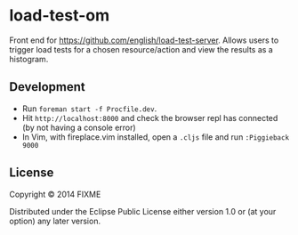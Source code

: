 # load-test-om

Front end for https://github.com/english/load-test-server. Allows users to trigger load
tests for a chosen resource/action and view the results as a histogram.


## Development

- Run `foreman start -f Procfile.dev`.
- Hit `http://localhost:8000` and check the browser repl has connected (by not having a
  console error)
- In Vim, with fireplace.vim installed, open a `.cljs` file and run `:Piggieback 9000`

## License

Copyright © 2014 FIXME

Distributed under the Eclipse Public License either version 1.0 or (at
your option) any later version.
